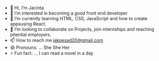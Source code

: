 - 👋 Hi, I’m Jacinta
- 👀 I’m interested in becoming a good front end developer
- 🌱 I’m currently learning HTML, CSS, JavaScript and how to create appsusing React.
- 💞️ I’m looking to collaborate on Projects, join internships and reaching pitential employers.
- 📫 How to reach me jakpesad20@gmail.com
- 😄 Pronouns: ... She She Her
- ⚡ Fun fact: ... I can read a novel in a day

<!---
Jhacy456/Jhacy456 is a ✨ special ✨ repository because its `README.md` (this file) appears on your GitHub profile.
You can click the Preview link to take a look at your changes.
--->
